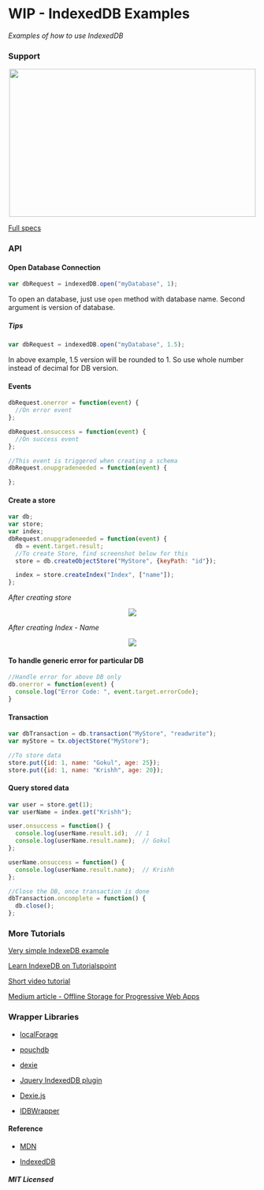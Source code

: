 # WIP - IndexedDB Examples

*Examples of how to use IndexedDB*

### Support

<p align="center"><img width="500px" height="300px" src="https://raw.githubusercontent.com/gokulkrishh/IndexedDB/master/indexeddb.png"></p>

[Full specs](https://www.w3.org/TR/IndexedDB/)

### API


#### Open Database Connection

```js
var dbRequest = indexedDB.open("myDatabase", 1);
```

To open an database, just use ```open``` method with database name. Second argument is version of database.

##### Tips

```js
var dbRequest = indexedDB.open("myDatabase", 1.5);
```

In above example, 1.5 version will be rounded to 1. So use whole number instead of decimal for DB version.

#### Events

```js
dbRequest.onerror = function(event) {
  //On error event
};
```

```js
dbRequest.onsuccess = function(event) {
  //On success event
};
```

```js
//This event is triggered when creating a schema
dbRequest.onupgradeneeded = function(event) {

};
```

#### Create a store

```js
var db;
var store;
var index;
dbRequest.onupgradeneeded = function(event) {
  db = event.target.result;
  //To create Store, find screenshot below for this
  store = db.createObjectStore("MyStore", {keyPath: "id"});

  index = store.createIndex("Index", ["name"]);
};
```

*After creating store*
<p align="center"><img src="https://raw.githubusercontent.com/gokulkrishh/IndexedDB/master/Object-Store.png" style="max-width: 100%"/></p>

*After creating Index - Name*
<p align="center"><img src="https://raw.githubusercontent.com/gokulkrishh/IndexedDB/master/Name-Index.png" style="max-width: 100%"/></p>

#### To handle generic error for particular DB

```js
//Handle error for above DB only
db.onerror = function(event) {
  console.log("Error Code: ", event.target.errorCode);
}
```

#### Transaction

```js
var dbTransaction = db.transaction("MyStore", "readwrite");
var myStore = tx.objectStore("MyStore");

//To store data
store.put({id: 1, name: "Gokul", age: 25});
store.put({id: 1, name: "Krishh", age: 20});
```

#### Query stored data

```js
var user = store.get(1);
var userName = index.get("Krishh");

user.onsuccess = function() {
  console.log(userName.result.id);  // 1
  console.log(userName.result.name);  // Gokul
};

userName.onsuccess = function() {
  console.log(userName.result.name);  // Krishh
};

//Close the DB, once transaction is done
dbTransaction.oncomplete = function() {
  db.close();
};
```

### More Tutorials
[Very simple IndexeDB example](https://gist.github.com/BigstickCarpet/a0d6389a5d0e3a24814b)

[Learn IndexeDB on Tutorialspoint](https://www.tutorialspoint.com/html5/html5_indexeddb.htm)

[Short video tutorial](https://www.youtube.com/watch?v=W9cg2grW82k)

[Medium article - Offline Storage for Progressive Web Apps](https://medium.com/dev-channel/offline-storage-for-progressive-web-apps-70d52695513c#.jx5zj6ewq)



### Wrapper Libraries

- [localForage](https://localforage.github.io/localForage/)

- [pouchdb](https://pouchdb.com/)

- [dexie](http://dexie.org/)

- [Jquery IndexedDB plugin](https://nparashuram.com/jquery-indexeddb/)

- [Dexie.js](http://dexie.org/)

- [IDBWrapper](https://github.com/jensarps/IDBWrapper)


#### Reference

- [MDN](https://developer.mozilla.org/en-US/docs/Web/API/IndexedDB_API/Using_IndexedDB)

- [IndexedDB](https://gist.github.com/BigstickCarpet/a0d6389a5d0e3a24814b)


##### MIT Licensed

